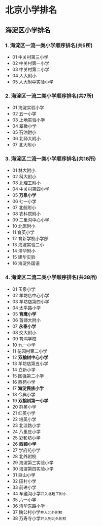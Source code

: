 # 北京小学排名

## 海淀区小学排名

### 1. 海淀区一流一类小学顺序排名(共5所)
* 01 中关村第三小学
* 02 中关村第一小学
* 03 中关村第二小学
* 04 人大附小
* 05 人大附中实验小学

### 2. 海淀区一流二类小学顺序排名(共7所)
* 01 海淀实验小学
* 02 五一小学
* 03 上地实验小学
* 04 翠微小学
* 05 石油附小
* 06 北师大附小
* 07 北大附小

### 3. 海淀区二流一类小学顺序排名(共16所)
* 01 林大附小
* 02 科大附小
* 03 北理工附小
* 04 中关村第四小学
* 05 **万泉小学**
* 06 七一小学
* 07 北航附小
* 08 农科院附小
* 09 二里沟中心小学
* 10 北医附小
* 11 育英小学
* 12 育新学校小学部
* 13 海淀实验二小
* 14 清华附小
* 15 建华实验
* 16 海淀外国语

### 4. 海淀区二流二类小学顺序排名(共38所)
* 01 玉泉小学
* 02 羊坊店中心小学
* 03 羊坊店第四小学
* 04 太平路小学
* 05 **育鹰小学**
* 06 首师大附小
* 07 **永泰小学**
* 08 交大附小
* 09 育鸿学校
* 10 九一小学
* 11 花园村第二小学
* 12 **双榆树中心小学**
* 13 羊坊店第五小学
* 14 立新小学
* 15 图强第二小学
* 16 西苑小学
* 17 **海淀民族小学**
* 18 今典小学
* 19 **双榆树第一小学**
* 20 群英小学
* 21 红英小学
* 22 培英小学
* 23 北洼路小学
* 24 八里庄小学
* 25 彩和坊小学
* 26 **西颐小学**
* 27 学府苑小学
* 28 北外附校
* 29 海淀第三实验小学
* 30 海淀第四实验小学
* 31 巨山小学
* 32 田村小学
* 33 前进小学
* 34 车道沟小学`并入北理工附小`
* 35 六一小学
* 36 清华东路小学
* 37 魏公村小学`并入北外附校`
* 38 万寿寺小学`并入到北外附校`
